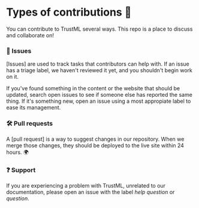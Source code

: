 # Types of contributions :memo:
You can contribute to TrustML several ways. This repo is a place to discuss and collaborate on! 

### :lady_beetle: Issues
[Issues] are used to track tasks that contributors can help with. If an issue has a triage label, we haven't reviewed it yet, and you shouldn't begin work on it.

If you've found something in the content or the website that should be updated, search open issues to see if someone else has reported the same thing. If it's something new, open an issue using a most appropiate label to ease its management.

### :hammer_and_wrench: Pull requests
A [pull request] is a way to suggest changes in our repository. When we merge those changes, they should be deployed to the live site within 24 hours. :earth_africa:

### :question: Support
If you are experiencing a problem with TrustML, unrelated to our documentation, please open an issue with the label *help question* or *question*.